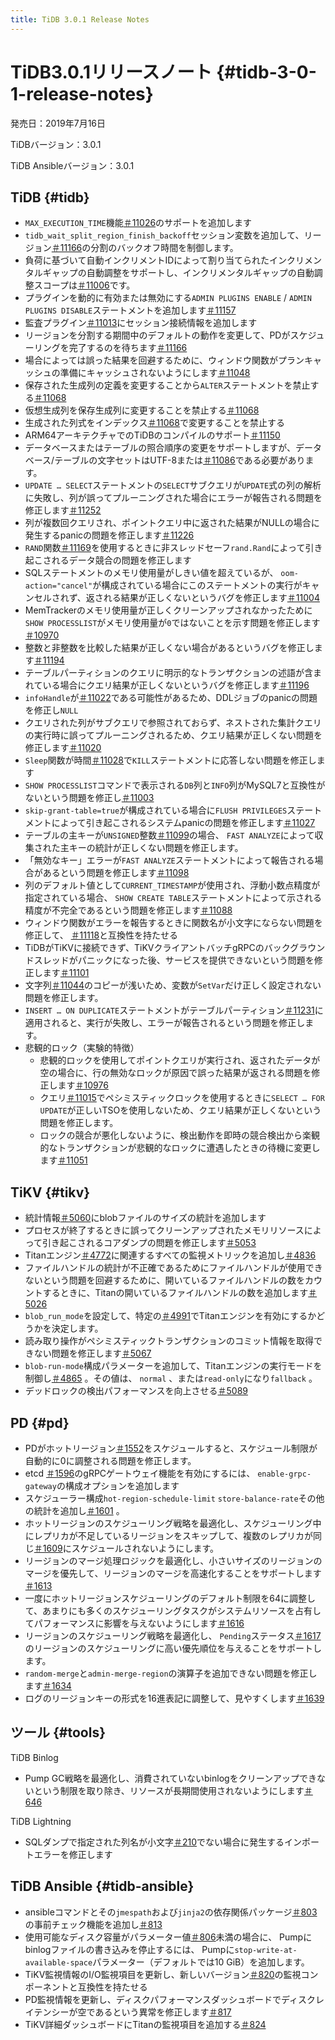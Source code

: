 ```yaml
---
title: TiDB 3.0.1 Release Notes
---
```


# TiDB3.0.1リリースノート {#tidb-3-0-1-release-notes}

発売日：2019年7月16日

TiDBバージョン：3.0.1

TiDB Ansibleバージョン：3.0.1

## TiDB {#tidb}

-   `MAX_EXECUTION_TIME`機能[＃11026](https://github.com/pingcap/tidb/pull/11026)のサポートを追加します
-   `tidb_wait_split_region_finish_backoff`セッション変数を追加して、リージョン[＃11166](https://github.com/pingcap/tidb/pull/11166)の分割のバックオフ時間を制御します。
-   負荷に基づいて自動インクリメントIDによって割り当てられたインクリメンタルギャップの自動調整をサポートし、インクリメンタルギャップの自動調整スコープは[＃11006](https://github.com/pingcap/tidb/pull/11006)です。
-   プラグインを動的に有効または無効にする`ADMIN PLUGINS ENABLE` / `ADMIN PLUGINS DISABLE`ステートメントを追加します[＃11157](https://github.com/pingcap/tidb/pull/11157)
-   監査プラグイン[＃11013](https://github.com/pingcap/tidb/pull/11013)にセッション接続情報を追加します
-   リージョンを分割する期間中のデフォルトの動作を変更して、PDがスケジューリングを完了するのを待ちます[＃11166](https://github.com/pingcap/tidb/pull/11166)
-   場合によっては誤った結果を回避するために、ウィンドウ関数がプランキャッシュの準備にキャッシュされないようにします[＃11048](https://github.com/pingcap/tidb/pull/11048)
-   保存された生成列の定義を変更することから`ALTER`ステートメントを禁止する[＃11068](https://github.com/pingcap/tidb/pull/11068)
-   仮想生成列を保存生成列に変更することを禁止する[＃11068](https://github.com/pingcap/tidb/pull/11068)
-   生成された列式をインデックス[＃11068](https://github.com/pingcap/tidb/pull/11068)で変更することを禁止する
-   ARM64アーキテクチャでのTiDBのコンパイルのサポート[＃11150](https://github.com/pingcap/tidb/pull/11150)
-   データベースまたはテーブルの照合順序の変更をサポートしますが、データベース/テーブルの文字セットはUTF-8または[＃11086](https://github.com/pingcap/tidb/pull/11086)である必要があります。
-   `UPDATE … SELECT`ステートメントの`SELECT`サブクエリが`UPDATE`式の列の解析に失敗し、列が誤ってプルーニングされた場合にエラーが報告される問題を修正します[＃11252](https://github.com/pingcap/tidb/pull/11252)
-   列が複数回クエリされ、ポイントクエリ中に返された結果がNULLの場合に発生するpanicの問題を修正します[＃11226](https://github.com/pingcap/tidb/pull/11226)
-   `RAND`関数[＃11169](https://github.com/pingcap/tidb/pull/11169)を使用するときに非スレッドセーフ`rand.Rand`によって引き起こされるデータ競合の問題を修正します
-   SQLステートメントのメモリ使用量がしきい値を超えているが、 `oom-action="cancel"`が構成されている場合にこのステートメントの実行がキャンセルされず、返される結果が正しくないというバグを修正します[＃11004](https://github.com/pingcap/tidb/pull/11004)
-   MemTrackerのメモリ使用量が正しくクリーンアップされなかったために`SHOW PROCESSLIST`がメモリ使用量が`0`ではないことを示す問題を修正します[＃10970](https://github.com/pingcap/tidb/pull/10970)
-   整数と非整数を比較した結果が正しくない場合があるというバグを修正します[＃11194](https://github.com/pingcap/tidb/pull/11194)
-   テーブルパーティションのクエリに明示的なトランザクションの述語が含まれている場合にクエリ結果が正しくないというバグを修正します[＃11196](https://github.com/pingcap/tidb/pull/11196)
-   `infoHandle`が[＃11022](https://github.com/pingcap/tidb/pull/11022)である可能性があるため、DDLジョブのpanicの問題を修正し`NULL`
-   クエリされた列がサブクエリで参照されておらず、ネストされた集計クエリの実行時に誤ってプルーニングされるため、クエリ結果が正しくない問題を修正します[＃11020](https://github.com/pingcap/tidb/pull/11020)
-   `Sleep`関数が時間[＃11028](https://github.com/pingcap/tidb/pull/11028)で`KILL`ステートメントに応答しない問題を修正します
-   `SHOW PROCESSLIST`コマンドで表示される`DB`列と`INFO`列がMySQL7と互換性がないという問題を修正し[＃11003](https://github.com/pingcap/tidb/pull/11003)
-   `skip-grant-table=true`が構成されている場合に`FLUSH PRIVILEGES`ステートメントによって引き起こされるシステムpanicの問題を修正します[＃11027](https://github.com/pingcap/tidb/pull/11027)
-   テーブルの主キーが`UNSIGNED`整数[＃11099](https://github.com/pingcap/tidb/pull/11099)の場合、 `FAST ANALYZE`によって収集された主キーの統計が正しくない問題を修正します。
-   「無効なキー」エラーが`FAST ANALYZE`ステートメントによって報告される場合があるという問題を修正します[＃11098](https://github.com/pingcap/tidb/pull/11098)
-   列のデフォルト値として`CURRENT_TIMESTAMP`が使用され、浮動小数点精度が指定されている場合、 `SHOW CREATE TABLE`ステートメントによって示される精度が不完全であるという問題を修正します[＃11088](https://github.com/pingcap/tidb/pull/11088)
-   ウィンドウ関数がエラーを報告するときに関数名が小文字にならない問題を修正して、 [＃11118](https://github.com/pingcap/tidb/pull/11118)と互換性を持たせる
-   TiDBがTiKVに接続できず、TiKVクライアントバッチgRPCのバックグラウンドスレッドがパニックになった後、サービスを提供できないという問題を修正します[＃11101](https://github.com/pingcap/tidb/pull/11101)
-   文字列[＃11044](https://github.com/pingcap/tidb/pull/11044)のコピーが浅いため、変数が`SetVar`だけ正しく設定されない問題を修正します。
-   `INSERT … ON DUPLICATE`ステートメントがテーブルパーティション[＃11231](https://github.com/pingcap/tidb/pull/11231)に適用されると、実行が失敗し、エラーが報告されるという問題を修正します。
-   悲観的ロック（実験的特徴）
    -   悲観的ロックを使用してポイントクエリが実行され、返されたデータが空の場合に、行の無効なロックが原因で誤った結果が返される問題を修正します[＃10976](https://github.com/pingcap/tidb/pull/10976)
    -   クエリ[＃11015](https://github.com/pingcap/tidb/pull/11015)でペシミスティックロックを使用するときに`SELECT … FOR UPDATE`が正しいTSOを使用しないため、クエリ結果が正しくないという問題を修正します。
    -   ロックの競合が悪化しないように、検出動作を即時の競合検出から楽観的なトランザクションが悲観的なロックに遭遇したときの待機に変更します[＃11051](https://github.com/pingcap/tidb/pull/11051)

## TiKV {#tikv}

-   統計情報[＃5060](https://github.com/tikv/tikv/pull/5060)にblobファイルのサイズの統計を追加します
-   プロセスが終了するときに誤ってクリーンアップされたメモリリソースによって引き起こされるコアダンプの問題を修正します[＃5053](https://github.com/tikv/tikv/pull/5053)
-   Titanエンジン[＃4772](https://github.com/tikv/tikv/pull/4772)に関連するすべての監視メトリックを追加し[＃4836](https://github.com/tikv/tikv/pull/4836)
-   ファイルハンドルの統計が不正確であるためにファイルハンドルが使用できないという問題を回避するために、開いているファイルハンドルの数をカウントするときに、Titanの開いているファイルハンドルの数を追加します[＃5026](https://github.com/tikv/tikv/pull/5026)
-   `blob_run_mode`を設定して、特定の[＃4991](https://github.com/tikv/tikv/pull/4991)でTitanエンジンを有効にするかどうかを決定します。
-   読み取り操作がペシミスティックトランザクションのコミット情報を取得できない問題を修正します[＃5067](https://github.com/tikv/tikv/pull/5067)
-   `blob-run-mode`構成パラメーターを追加して、Titanエンジンの実行モードを制御し[＃4865](https://github.com/tikv/tikv/pull/4865) 。その値は、 `normal` 、または`read-only`になり`fallback` 。
-   デッドロックの検出パフォーマンスを向上させる[＃5089](https://github.com/tikv/tikv/pull/5089)

## PD {#pd}

-   PDがホットリージョン[＃1552](https://github.com/pingcap/pd/pull/1552)をスケジュールすると、スケジュール制限が自動的に0に調整される問題を修正します。
-   etcd [＃1596](https://github.com/pingcap/pd/pull/1596)のgRPCゲートウェイ機能を有効にするには、 `enable-grpc-gateway`の構成オプションを追加します
-   スケジューラー構成`hot-region-schedule-limit` `store-balance-rate`その他の統計を追加し[＃1601](https://github.com/pingcap/pd/pull/1601) 。
-   ホットリージョンのスケジューリング戦略を最適化し、スケジューリング中にレプリカが不足しているリージョンをスキップして、複数のレプリカが同じ[＃1609](https://github.com/pingcap/pd/pull/1609)にスケジュールされないようにします。
-   リージョンのマージ処理ロジックを最適化し、小さいサイズのリージョンのマージを優先して、リージョンのマージを高速化することをサポートします[＃1613](https://github.com/pingcap/pd/pull/1613)
-   一度にホットリージョンスケジューリングのデフォルト制限を64に調整して、あまりにも多くのスケジューリングタスクがシステムリソースを占有してパフォーマンスに影響を与えないようにします[＃1616](https://github.com/pingcap/pd/pull/1616)
-   リージョンのスケジューリング戦略を最適化し、 `Pending`ステータス[＃1617](https://github.com/pingcap/pd/pull/1617)のリージョンのスケジューリングに高い優先順位を与えることをサポートします。
-   `random-merge`と`admin-merge-region`の演算子を追加できない問題を修正します[＃1634](https://github.com/pingcap/pd/pull/1634)
-   ログのリージョンキーの形式を16進表記に調整して、見やすくします[＃1639](https://github.com/pingcap/pd/pull/1639)

## ツール {#tools}

TiDB Binlog

-   Pump GC戦略を最適化し、消費されていないbinlogをクリーンアップできないという制限を取り除き、リソースが長期間使用されないようにします[＃646](https://github.com/pingcap/tidb-binlog/pull/646)

TiDB Lightning

-   SQLダンプで指定された列名が小文字[＃210](https://github.com/pingcap/tidb-lightning/pull/210)でない場合に発生するインポートエラーを修正します

## TiDB Ansible {#tidb-ansible}

-   ansibleコマンドとその`jmespath`および`jinja2`の依存関係パッケージ[＃803](https://github.com/pingcap/tidb-ansible/pull/803)の事前チェック機能を追加し[＃813](https://github.com/pingcap/tidb-ansible/pull/813)
-   使用可能なディスク容量がパラメーター値[＃806](https://github.com/pingcap/tidb-ansible/pull/806)未満の場合に、 Pumpにbinlogファイルの書き込みを停止するには、 Pumpに`stop-write-at-available-space`パラメーター（デフォルトでは10 GiB）を追加します。
-   TiKV監視情報のI/O監視項目を更新し、新しいバージョン[＃820](https://github.com/pingcap/tidb-ansible/pull/820)の監視コンポーネントと互換性を持たせる
-   PD監視情報を更新し、ディスクパフォーマンスダッシュボードでディスクレイテンシーが空であるという異常を修正します[＃817](https://github.com/pingcap/tidb-ansible/pull/817)
-   TiKV詳細ダッシュボードにTitanの監視項目を追加する[＃824](https://github.com/pingcap/tidb-ansible/pull/824)
